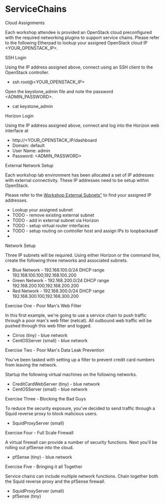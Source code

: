# ServiceChains


Cloud Assignments

Each workshop attendee is provided an OpenStack cloud preconfigured with the required networking plugins to support service chains.
Please refer to the following Etherpad to lookup your assigned OpenStack cloud IP <YOUR_OPENSTACK_IP>.

SSH Login

Using the IP address assigned above, connect using an SSH client to the OpenStack controller.

* ssh root@<YOUR_OPENSTACK_IP>

Open the keystone_admin file and note the password <ADMIN_PASSWORD>.

* cat keystone_admin

Horizon Login

Using the IP address assigned above, connect and log into the Horizon web interface at
* http://<YOUR_OPENSTACK_IP/dashboard
* Domain: default
* User Name: admin
* Password: <ADMIN_PASSWORD>

External Network Setup

Each workshop lab environment has been allocated a set of IP addresses with external connectivity.
These IP addresses need to be setup within OpenStack.

Please refer to the <A HREF="https://github.com/OpenStackSanDiego/ServiceChains/blob/master/Workshop%20External%20Subnets.csv">Workshop External Subnets"</A> to find your assigned IP addresses.

* Lookup your assigned subnet
* TODO - remove existing external subnet
* TODO - add in external subnet via Horizon
* TODO - setup virtual router interfaces
* TODO - setup routing on controller host and assign IPs to loopbackasdf
*

Network Setup

Three IP subnets will be required. Using either Horizon or the command line, create the following three networks and associated subnets.

* Blue Network -  192.168.100.0/24   DHCP range 192.168.100.100,192.168.100.200
* Green Network - 192.168.200.0/24   DHCP range 192.168.200.100,192.168.200.200
* Red Network   - 192.168.300.0/24   DHCP range 192.168.300.100,192.168.300.200


Exercise One - Poor Man's Web Filter

In this first example, we're going to use a service chain to push traffic through a poor man's web filter (netcat).
All outbound web traffic will be pushed through this web filter and logged.

* Cirros (tiny) - blue network
* CentOSServer (small) - blue network

Exercise Two - Poor Man's Data Leak Prevention

You've been tasked with setting up a filter to prevent credit card numbers from leaving the network. 

Startup the following virtual machines on the following networks.

* CreditCardWebServer (tiny) - blue network
* CentOSServer (small) - blue network

Exercise Three - Blocking the Bad Guys

To reduce the security exposure, you've decided to send traffic through a Squid reverse proxy to block malicious users.

* SquidProxyServer (small)

Exercise Four - Full Scale Firewall

A virtual firewall can provide a number of security functions. Next you'll be rolling out pfSense into the cloud.

* pfSense (tiny) - blue network

Exercise Five - Bringing it all Together

Service chains can include multiple network functions. Chain together both the Squid reverse proxy and the pfSense firewall.

* SquidProxyServer (small)
* pfSense (tiny)
